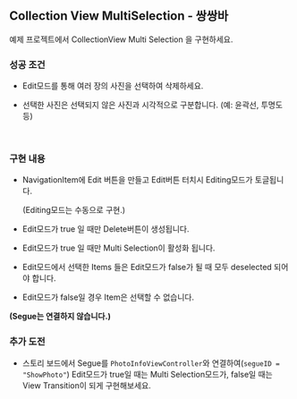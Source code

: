 ## Collection View MultiSelection - 쌍쌍바

예제 프로젝트에서 CollectionView Multi Selection 을 구현하세요.



### 성공 조건

* Edit모드를 통해 여러 장의 사진을 선택하여 삭제하세요.

* 선택한 사진은 선택되지 않은 사진과 시각적으로 구분합니다. (예: 윤곽선, 투명도 등)

  ​



### 구현 내용

* NavigationItem에 Edit 버튼을 만들고 Edit버튼 터치시 Editing모드가 토글됩니다.

  (Editing모드는 수동으로 구현.)


* Edit모드가 true 일 때만 Delete버튼이 생성됩니다.
* Edit모드가 true 일 때만 Multi Selection이 활성화 됩니다.
* Edit모드에서 선택한 Items 들은 Edit모드가 false가 될 때 모두 deselected 되어야 합니다.
* Edit모드가 false일 경우 Item은 선택할 수 없습니다.


**(Segue는 연결하지 않습니다.)**



### 추가 도전

* 스토리 보드에서 Segue를 `PhotoInfoViewController`와 연결하여(`segueID = "ShowPhoto"`) Edit모드가 true일 때는 Multi Selection모드가, false일 때는 View Transition이 되게 구현해보세요.